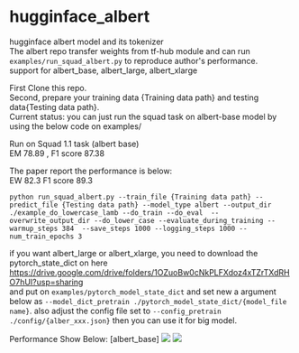 # hugginface_albert
hugginface albert model and its tokenizer <br>
The albert repo transfer weights from tf-hub module and can run `examples/run_squad_albert.py` to reproduce author's performance. <br>
support for albert_base, albert_large, albert_xlarge <br>

First Clone this repo. <br>
Second, prepare your training data {Training data path} and testing data{Testing data path}.  <br>
Current status: you can just run the squad task on albert-base model by using the below code on examples/ <br>

Run on Squad 1.1 task (albert base) <br>
EM 78.89 , F1 score 87.38 

The paper report the performance is below: <br>
EW 82.3 F1 score 89.3

```python run_squad_albert.py --train_file {Training data path} --predict_file {Testing data path} --model_type albert --output_dir ./example_do_lowercase_lamb --do_train --do_eval  --overwrite_output_dir --do_lower_case --evaluate_during_training --warmup_steps 384  --save_steps 1000 --logging_steps 1000 --num_train_epochs 3```

if you want albert_large or albert_xlarge, you need to download the pytorch_state_dict on here https://drive.google.com/drive/folders/1OZuoBw0cNkPLFXdoz4xTZrTXdRHO7hUI?usp=sharing <br> and put on ```examples/pytorch_model_state_dict``` and set new a argument below as ```--model_dict_pretrain ./pytorch_model_state_dict/{model_file name}```. also adjust the config file set to ```--config_pretrain ./config/{alber_xxx.json}``` then you can use it for big model.


Performance Show Below: 
[albert_base]
![](./examples/img/2019-11-02_15-04.png)
![](./examples/img/2019-11-02_15-05.png)


